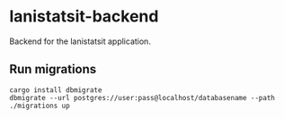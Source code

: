 # lanistatsit-backend
Backend for the lanistatsit application.

## Run migrations
```
cargo install dbmigrate
dbmigrate --url postgres://user:pass@localhost/databasename --path ./migrations up
```
